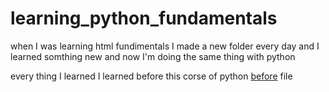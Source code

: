 # learning_python_fundamentals

when I was learning html fundimentals I made a new folder every day and I learned somthing new and now I'm doing the same thing with python

every thing I learned I learned before this corse of python [before](docs/BEFORE.md) file
